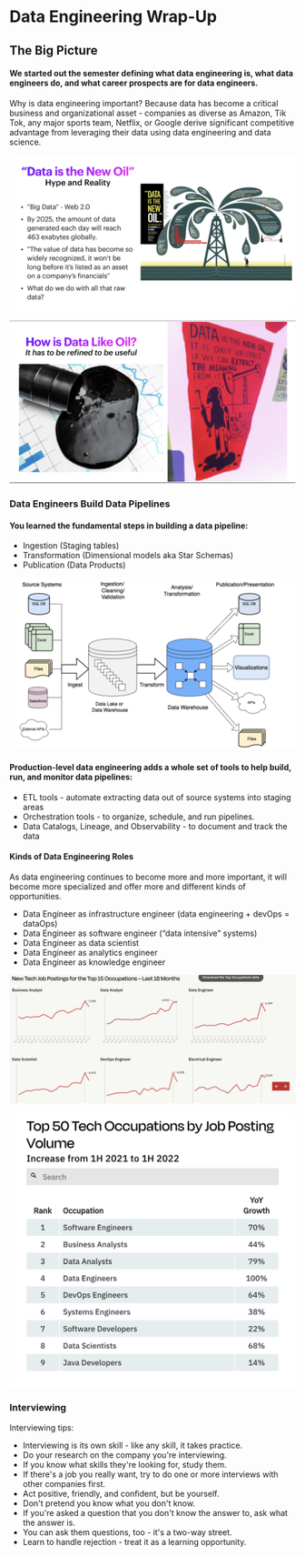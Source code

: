 # Data Engineering Wrap-Up

## The Big Picture

#### We started out the semester defining what data engineering is, what data engineers do, and what career prospects are for data engineers.

Why is data engineering important? Because data has become a critical business and organizational
asset - companies as diverse as Amazon, Tik Tok, any major sports team, Netflix, or Google derive
significant competitive advantage from leveraging their data using data engineering and data
science.

![DataIsTheNewOil](./images/DataIsTheNewOil.png)

![Data has to be refined](./images/RefineToBeUseful.png)

### Data Engineers Build Data Pipelines

#### You learned the fundamental steps in building a data pipeline:
* Ingestion (Staging tables)
* Transformation (Dimensional models aka Star Schemas)
* Publication (Data Products)

![DataPipeline](./images/DataPipeline.png)

#### Production-level data engineering adds a whole set of tools to help build, run, and monitor data pipelines:
* ETL tools - automate extracting data out of source systems into staging areas
* Orchestration tools - to organize, schedule, and run pipelines.
* Data Catalogs, Lineage, and Observability - to document and track the data

#### Kinds of Data Engineering Roles
As data engineering continues to become more and more important, it will become more specialized 
and offer more and different kinds of opportunities.
* Data Engineer as infrastructure engineer (data engineering + devOps = dataOps)
* Data Engineer as software engineer (“data intensive” systems)
* Data Engineer as data scientist
* Data Engineer as analytics engineer
* Data Engineer as knowledge engineer

![NewJobPostings](./images/NewJobPostingsLast18Months.png)

![JobPostingGrowth](./images/JobPostingVolume.png)

### Interviewing

Interviewing tips:
* Interviewing is its own skill - like any skill, it takes practice.
* Do your research on the company you're interviewing.
* If you know what skills they're looking for, study them.
* If there's a job you really want, try to do one or more interviews with other companies first.
* Act positive, friendly, and confident, but be yourself.
* Don't pretend you know what you don't know.
* If you're asked a question that you don't know the answer to, ask what the answer is.
* You can ask them questions, too - it's a two-way street.
* Learn to handle rejection - treat it as a learning opportunity.
